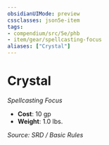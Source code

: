 ```yaml
---
obsidianUIMode: preview
cssclasses: json5e-item
tags:
- compendium/src/5e/phb
- item/gear/spellcasting-focus
aliases: ["Crystal"]
---
```

# Crystal
*Spellcasting Focus*  

- **Cost**: 10 gp
- **Weight**: 1.0 lbs.

*Source: SRD / Basic Rules*